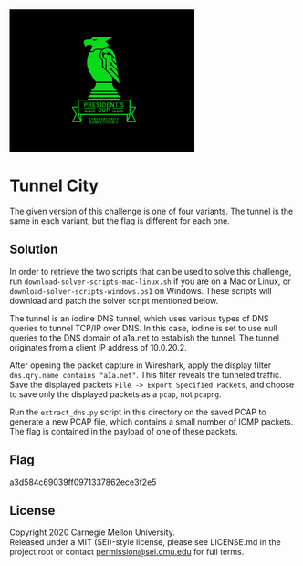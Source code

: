 <img src="../../../pc1-logo.png" height="250px">

# Tunnel City

The given version of this challenge is one of four variants. The tunnel is the same in each variant, but the flag is
different for each one.

## Solution

In order to retrieve the two scripts that can be used to solve this challenge, run 
`download-solver-scripts-mac-linux.sh` if you are on a Mac or Linux, or `download-solver-scripts-windows.ps1` on
Windows. These scripts will download and patch the solver script mentioned below.

The tunnel is an iodine DNS tunnel, which uses various types of DNS queries to tunnel TCP/IP over DNS. In this case,
iodine is set to use null queries to the DNS domain of a1a.net to establish the tunnel. The tunnel originates from a
client IP address of 10.0.20.2.

After opening the packet capture in Wireshark, apply the display filter `dns.qry.name contains "a1a.net"`. This filter
reveals the tunneled traffic. Save the displayed packets `File -> Export Specified Packets`, and choose to save only
the displayed packets as a `pcap`, not `pcapng`.

Run the `extract_dns.py` script in this directory on the saved PCAP to generate a new PCAP file, which contains a small
number of ICMP packets. The flag is contained in the payload of one of these packets.

## Flag

a3d584c69039ff0971337862ece3f2e5

## License
Copyright 2020 Carnegie Mellon University.  
Released under a MIT (SEI)-style license, please see LICENSE.md in the project root or contact permission@sei.cmu.edu for full terms.
